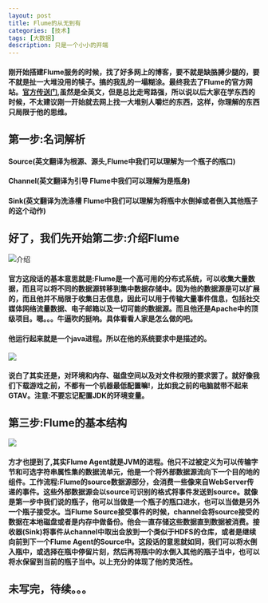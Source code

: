 ```yaml
---
layout: post
title: Flume的从无到有
categories: [技术]
tags: [大数据]
description: 只是一个小小的开端
---
```


#### 刚开始搭建Flume服务的时候，找了好多网上的博客，要不就是缺胳膊少腿的，要不就是扯一大堆没用的犊子。搞的我乱的一塌糊涂。最终我去了Flume的官方网站。[官方传送门](http://flume.apache.org/FlumeUserGuide.html#complex-flows),虽然是全英文，但是总比走弯路强，所以说以后大家在学东西的时候，不太建议刚一开始就去网上找一大堆别人嚼烂的东西，这样，你理解的东西只局限于他的思维。
## 第一步:名词解析
#### Source(英文翻译为根源、源头,Flume中我们可以理解为一个瓶子的瓶口)
#### Channel(英文翻译为引导 Flume中我们可以理解为是瓶身)
#### Sink(英文翻译为洗涤槽 Flume中我们可以理解为将瓶中水倒掉或者倒入其他瓶子的这个动作)
## 好了，我们先开始第二步:介绍Flume
![介绍](https://user-gold-cdn.xitu.io/2019/3/2/1693d903c944b674?w=2332&h=322&f=png&s=111963)
#### 官方这段话的基本意思就是:Flume是一个高可用的分布式系统，可以收集大量数据，而且可以将不同的数据源转移到集中数据存储中。因为他的数据源是可以扩展的，而且他并不局限于收集日志信息，因此可以用于传输大量事件信息，包括社交媒体网络流量数据、电子邮箱以及一切可能的数据源。而且他还是Apache中的顶级项目。嗯。。。牛逼吹的挺响。具体看看人家是怎么做的吧。
#### 他运行起来就是一个java进程。所以在他的系统要求中是描述的。
![](https://user-gold-cdn.xitu.io/2019/3/2/1693d98a7c91745f?w=1458&h=284&f=png&s=72106)
#### 说白了其实还是，对环境和内存、磁盘空间以及对文件权限的要求罢了。就好像我们下载游戏之前，不都有一个机器最低配置嘛!，比如我之前的电脑就带不起来GTAV。注意:不要忘记配置JDK的环境变量。
## 第三步:Flume的基本结构
![](https://user-gold-cdn.xitu.io/2019/3/2/1693da04d4a331ed?w=2334&h=934&f=png&s=335200)
#### 方才也提到了,其实Flume Agent就是JVM的进程。他只不过被定义为可以传输字节和可选字符串属性集的数据流单元，他是一个将外部数据源流向下一个目的地的组件。工作流程:Flume的source数据源部分，会消费一些像来自WebServer传递的事件。这些外部数据源会以source可识别的格式将事件发送到source。就像是第一步中我们说的瓶子，他可以当做是一个瓶子的瓶口进水，也可以当做是另外一个瓶子接受水。当Flume Source接受事件的时候，channel会将source接受的数据在本地磁盘或者是内存中做备份。他会一直存储这些数据直到数据被消费。接收器(Sink)将事件从channel中取出会放到一个类似于HDFS的仓库，或者是继续向前到下一个Flume Agent的Source中。这段话的意思就如同，我们可以将水倒入瓶中，或选择在瓶中停留片刻，然后再将瓶中的水倒入其他的瓶子当中，也可以将水保留到当前的瓶子当中。以上充分的体现了他的灵活性。
## 未写完，待续。。。